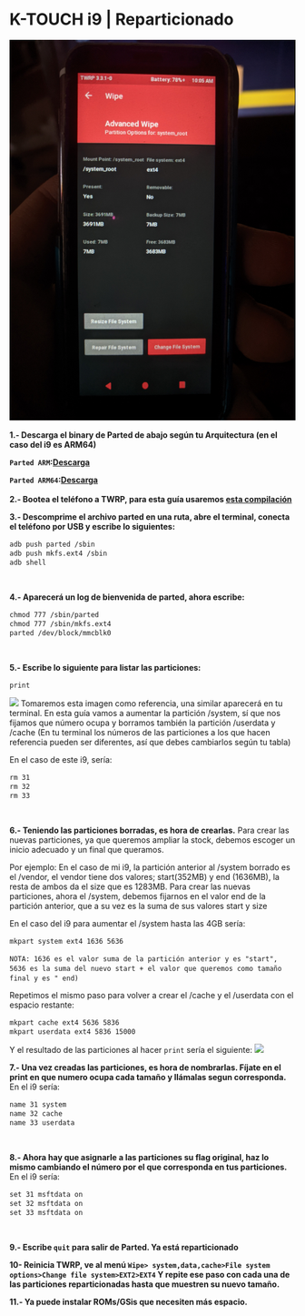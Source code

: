 
# K-TOUCH i9 | Reparticionado

<img src="res/0.jpg">

<b>1.- Descarga el binary de Parted de abajo según tu Arquitectura (en el caso del i9 es ARM64)</b>

<b>```Parted ARM```:<a href="https://github.com/daviiid99/K-Touch_i9/raw/Parted-GUIDE/Binaries/parted_ARM.zip">Descarga</a></b>

<b>```Parted ARM64```:<a href="https://github.com/daviiid99/K-Touch_i9/raw/Parted-GUIDE/Binaries/parted_ARM64.zip">Descarga</a></b>
<br/>
<br/>
<b>2.- Bootea el teléfono a TWRP, para esta guía usaremos <b><a href="https://github.com/daviiid99/K-Touch_i9/raw/Parted-GUIDE/Binaries/parted_recovery.img">esta compilación</a></b></b>
<br/>

<b>3.- Descomprime el archivo parted en una ruta, abre el terminal, conecta el teléfono por USB y escribe lo siguientes:</b>
```
adb push parted /sbin
adb push mkfs.ext4 /sbin
adb shell
```
<br/>

<b>4.- Aparecerá un log de bienvenida de parted, ahora escribe:</b>
```
chmod 777 /sbin/parted
chmod 777 /sbin/mkfs.ext4
parted /dev/block/mmcblk0
```
<br/>

<b>5.- Escribe lo siguiente para listar las particiones:</b>
```
print
```
<img src="https://github.com/daviiid99/K-Touch_i9/blob/Parted-GUIDE/res/1.png">
Tomaremos esta imagen como referencia, una similar aparecerá en tu terminal.
En esta guía vamos a aumentar la partición /system, sí que nos fijamos que número ocupa y borramos también la partición /userdata y /cache
(En tu terminal los números de las particiones a los que hacen referencia pueden ser diferentes, así que debes cambiarlos según tu tabla)

En el caso de este i9, sería:
```
rm 31
rm 32
rm 33
```
<br/>

<b>6.- Teniendo las particiones borradas, es hora de crearlas.</b>
Para crear las nuevas particiones, ya que queremos ampliar la stock, debemos escoger un inicio adecuado y un final que queramos.

Por ejemplo:
En el caso de mi i9, la partición anterior al /system borrado es el /vendor, el vendor tiene dos valores; start(352MB) y end (1636MB), la resta de ambos da el size que es 1283MB.
Para crear las nuevas particiones, ahora el /system, debemos fijarnos en el valor end de la partición anterior, que a su vez es la suma de sus valores start y size

En el caso del i9 para aumentar el /system hasta las 4GB sería:
```
mkpart system ext4 1636 5636
```
```NOTA: 1636 es el valor suma de la partición anterior y es "start", 5636 es la suma del nuevo start + el valor que queremos como tamaño final y es " end)```

Repetimos el mismo paso para volver a crear el /cache y el /userdata con el espacio restante:
```
mkpart cache ext4 5636 5836
mkpart userdata ext4 5836 15000
```

Y el resultado de las particiones al hacer ```print``` sería el siguiente:
<img src="https://github.com/daviiid99/K-Touch_i9/blob/Parted-GUIDE/res/2.png">
<br/>

<b>7.- Una vez creadas las particiones, es hora de nombrarlas. Fíjate en el print en que numero ocupa cada tamaño y llámalas segun corresponda.</b>
En el i9 sería:
```
name 31 system
name 32 cache
name 33 userdata
```
<br/>

<b>8.- Ahora hay que asignarle a las particiones su flag original, haz lo mismo cambiando el número por el que corresponda en tus particiones.</b>
En el i9 sería:
```
set 31 msftdata on 
set 32 msftdata on
set 33 msftdata on 
```
<br/>

<b>9.- Escribe ```quit``` para salir de Parted. Ya está reparticionado</b>
<br/>

<b>10- Reinicia TWRP, ve al menú ```Wipe> system,data,cache>File system options>Change file system>EXT2>EXT4```
  Y repite ese paso con cada una de las particiones reparticionadas hasta que muestren su nuevo tamaño.</b>
  <br/>
  
<b>11.- Ya puede instalar ROMs/GSis que necesiten más espacio.</b>
